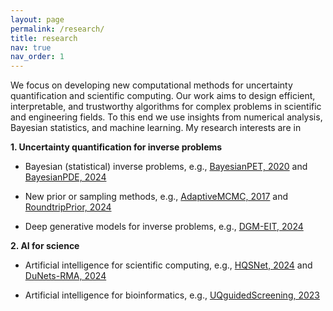 ```yaml
---
layout: page
permalink: /research/
title: research
nav: true
nav_order: 1
---
```


We focus on developing new computational methods for uncertainty quantification and scientific computing. Our work aims to design efficient, interpretable, and trustworthy algorithms for complex problems in scientific and engineering fields. To this end we use insights from numerical analysis, Bayesian statistics, and machine learning. My research interests are in

**1. Uncertainty quantification for inverse problems**

- Bayesian (statistical) inverse problems, e.g., [BayesianPET, 2020](https://iopscience.iop.org/article/10.1088/1361-6420/aac287) and [BayesianPDE, 2024](https://www.sciencedirect.com/science/article/pii/S0021999124002195)

- New prior or sampling methods, e.g., [AdaptiveMCMC, 2017](https://epubs.siam.org/doi/abs/10.1137/16M1082950) and [RoundtripPrior, 2024](https://doi.org/10.1016/j.csda.2024.107930)

- Deep generative models for inverse problems, e.g., [DGM-EIT, 2024](https://doi.org/10.1515/jiip-2023-0037)


**2. AI for science**

- Artificial intelligence for scientific computing, e.g., [HQSNet, 2024](https://doi.org/10.1007/s10915-023-02439-4) and [DuNets-RMA, 2024](http://iopscience.iop.org/article/10.1088/1361-6420/ad35e3)

- Artificial intelligence for bioinformatics, e.g., [UQguidedScreening, 2023](https://doi.org/10.1021/acs.jcim.3c01241)


